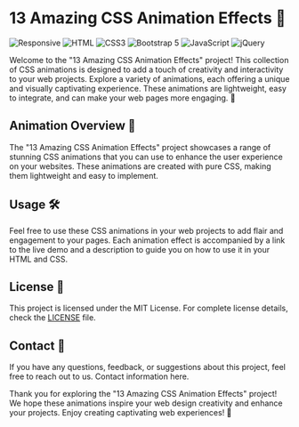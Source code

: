 # 13 Amazing CSS Animation Effects 🌟

![Responsive](https://img.shields.io/badge/Responsive-Yes-4BC51D)
![HTML](https://img.shields.io/badge/HTML-5-E34F26)
![CSS3](https://img.shields.io/badge/CSS-3-1572B6)
![Bootstrap 5](https://img.shields.io/badge/Bootstrap-5-563D7C)
![JavaScript](https://img.shields.io/badge/JavaScript-ES6-F7DF1E)
![jQuery](https://img.shields.io/badge/jQuery-3-0769AD)

Welcome to the "13 Amazing CSS Animation Effects" project! This collection of CSS animations is designed to add a touch of creativity and interactivity to your web projects. Explore a variety of animations, each offering a unique and visually captivating experience. These animations are lightweight, easy to integrate, and can make your web pages more engaging. 🚀

## Animation Overview 🚀

The "13 Amazing CSS Animation Effects" project showcases a range of stunning CSS animations that you can use to enhance the user experience on your websites. These animations are created with pure CSS, making them lightweight and easy to implement.

## Usage 🛠️

Feel free to use these CSS animations in your web projects to add flair and engagement to your pages. Each animation effect is accompanied by a link to the live demo and a description to guide you on how to use it in your HTML and CSS.

## License 📜

This project is licensed under the MIT License. For complete license details, check the [LICENSE](LICENSE) file.

## Contact 📧

If you have any questions, feedback, or suggestions about this project, feel free to reach out to us. Contact information here.

Thank you for exploring the "13 Amazing CSS Animation Effects" project! We hope these animations inspire your web design creativity and enhance your projects. Enjoy creating captivating web experiences! 🌟
